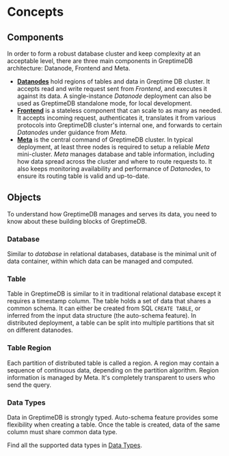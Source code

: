 # Concepts

## Components

In order to form a robust database cluster and keep complexity at an acceptable
level, there are three main components in GreptimeDB architecture: Datanode,
Frontend and Meta.

- [**Datanodes**](../developer-guide/datanode/overview.md) hold regions of
  tables and data in Greptime DB cluster. It accepts read and write request sent
  from *Frontend*, and executes it against its data. A single-instance
  *Datanode* deployment can also be used as GreptimeDB standalone mode, for
  local development.
- [**Frontend**](../developer-guide/frontend/overview.md) is a stateless
  component that can scale to as many as needed. It accepts incoming request,
  authenticates it, translates it from various protocols into GreptimeDB
  cluster's internal one, and forwards to certain *Datanode*s under guidance
  from *Meta*.
- [**Meta**](../developer-guide/meta/overview.md) is the central command of
  GreptimeDB cluster. In typical deployment, at least three nodes is required to
  setup a reliable *Meta* mini-cluster. *Meta* manages database and table
  information, including how data spread across the cluster and where to route
  requests to. It also keeps monitoring availability and performance of
  *Datanode*s, to ensure its routing table is valid and up-to-date.

## Objects

To understand how GreptimeDB manages and serves its data, you need to know about
these building blocks of GreptimeDB.

### Database

Similar to *database* in relational databases, database is the minimal unit of
data container, within which data can be managed and computed.

### Table

Table in GreptimeDB is similar to it in traditional relational database except
it requires a timestamp column. The table holds a set of data that shares a
common schema. It can either be created from SQL `CREATE TABLE`, or inferred
from the input data structure (the auto-schema feature). In distributed
deployment, a table can be split into multiple partitions that sit on different
datanodes.

### Table Region

Each partition of distributed table is called a region. A region may contain a
sequence of continuous data, depending on the partition algorithm. Region
information is managed by Meta. It's completely transparent to users who send
the query.

### Data Types

Data in GreptimeDB is strongly typed. Auto-schema feature provides some
flexibility when creating a table. Once the table is created, data of the same
column must share common data type.

Find all the supported data types in [Data Types](../reference/data-types.md).
